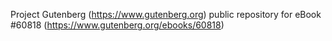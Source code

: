 Project Gutenberg (https://www.gutenberg.org) public repository for eBook #60818 (https://www.gutenberg.org/ebooks/60818)
